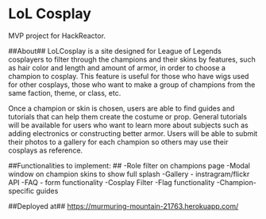 # LoL Cosplay #
MVP project for HackReactor.

##About##
LoLCosplay is a site designed for League of Legends cosplayers to filter through the champions and their skins by features, such as hair color and length and amount of armor, in order to choose a champion to cosplay. This feature is useful for those who have wigs used for other cosplays, those who want to make a group of champions from the same faction, theme, or class, etc.

Once a champion or skin is chosen, users are able to find guides and tutorials that can help them create the costume or prop. General tutorials will be available for users who want to learn more about subjects such as adding electronics or constructing better armor. Users will be able to submit their photos to a gallery for each champion so others may use their cosplays as reference.

##Functionalities to implement: ##
  -Role filter on champions page
  -Modal window on champion skins to show full splash
  -Gallery - instragram/flickr API
  -FAQ - form functionality
  -Cosplay Filter
  -Flag functionality
  -Champion-specific guides

##Deployed at##
https://murmuring-mountain-21763.herokuapp.com/